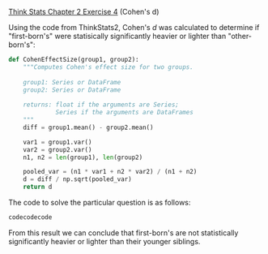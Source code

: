 [Think Stats Chapter 2 Exercise 4](http://greenteapress.com/thinkstats2/html/thinkstats2003.html#toc24) (Cohen's d)

Using the code from ThinkStats2, Cohen's *d* was calculated to determine if "first-born's" were statisically significantly heavier or lighter than "other-born's":

```python
def CohenEffectSize(group1, group2):
    """Computes Cohen's effect size for two groups.
    
    group1: Series or DataFrame
    group2: Series or DataFrame
    
    returns: float if the arguments are Series;
             Series if the arguments are DataFrames
    """
    diff = group1.mean() - group2.mean()

    var1 = group1.var()
    var2 = group2.var()
    n1, n2 = len(group1), len(group2)

    pooled_var = (n1 * var1 + n2 * var2) / (n1 + n2)
    d = diff / np.sqrt(pooled_var)
    return d
```

The code to solve the particular question is as follows:

```python
codecodecode
```

From this result we can conclude that first-born's are not statistically significantly heavier or lighter than their younger siblings.
